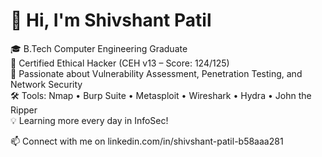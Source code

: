 # 👋 Hi, I'm Shivshant Patil

🎓 B.Tech Computer Engineering Graduate  
🎯 Certified Ethical Hacker (CEH v13 – Score: 124/125)  
🔐 Passionate about Vulnerability Assessment, Penetration Testing, and Network Security  
🛠️ Tools: Nmap • Burp Suite • Metasploit • Wireshark • Hydra • John the Ripper  
💡 Learning more every day in InfoSec!

📫 Connect with me on linkedin.com/in/shivshant-patil-b58aaa281

